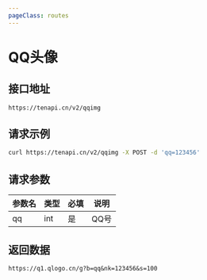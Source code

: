 ```yaml
---
pageClass: routes
---
```


# QQ头像 <Badge text="正常" type="tip"/>

## 接口地址

``` 
https://tenapi.cn/v2/qqimg
```

## 请求示例

``` bash
curl https://tenapi.cn/v2/qqimg -X POST -d 'qq=123456'
```

## 请求参数

| 参数名 | 类型 | 必填 | 说明 |
| --- | --- | --- | --- |
| qq | int | 是 | QQ号 |

## 返回数据

```
https://q1.qlogo.cn/g?b=qq&nk=123456&s=100
```

<ads></ads>